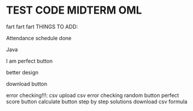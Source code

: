 # TEST CODE MIDTERM OML
 fart fart fart
THINGS TO ADD:


Attendance schedule done

Java 

I am perfect button

better design

download button

error checking!!!:
csv upload
csv error checking
random button
perfect score button
calculate button
step by step solutions
download csv
formula

